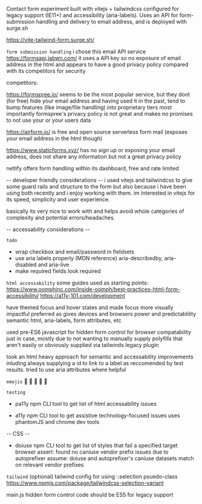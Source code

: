 Contact form experiment built with vitejs + tailwindcss configured for legacy support (IE11+) and accessibility (aria-labels). Uses an API for form-submission handling and delivery to email address, and is deployed with surge.sh

https://vite-tailwind-form.surge.sh/

`form submission handling`
i chose this email API service https://formsapi.jabwn.com/
it uses a API key so no exposure of email address in the html and appears to have a good privacy policy compared with its competitors for security

competitors:

https://formspree.io/ seems to be the most popular service, but they dont (for free) hide your email address and having used it in the past, tend to bump features (like image/file handling) into proprietary tiers
most importantly formspree's privacy policy is not great and makes no promises to not use your or your users data

https://airform.io/ is free and open source serverless form mail (exposes your email address in the html though)

https://www.staticforms.xyz/ has no sign up or exposing your email address, does not share any information but not a great privacy policy

netlify offers form handling within its dashboard, free and rate limited

-- developer friendly considerations --
i used vitejs and tailwindcss to give some guard rails and structure to the form but also because i have been using both recently and i enjoy working with them. im interested in vitejs for its speed, simplicity and user experience.

basically its very nice to work with and helps avoid whole categories of complexity and potential errors/headaches.

-- accessability considerations --

`todo`

- wrap checkbox and email/password in fieldsets
- use aria labels properly (MDN reference)
  aria-describedby, aria-disabled and aria-live
- make required fields look required

`html accessability`
some guides used as starting points:
https://www.oomphinc.com/inside-oomph/best-practices-html-form-accessibility/
https://a11y-101.com/development

have themed focus and hover states and made focus more visually impactful
preferred as gives devices and browsers power and predictablility
semantic html, aria-labels, form attributes, etc

used pre-ES6 javascript for hidden form control for browser compatability just in case, mostly due to not wanting to manually supply polyfills that aren't easily or obviously supplied via tailwinds legacy plugin

took an html heavy approach for semantic and accessability improvements inluding always supplying a id to link to a label as reccomended by test results. tried to use aria attributes where helpful

`emojis`
<span role="img" aria-hidden="true">🐍</span>
<span role="img" aria-hidden="true">🐻</span>
<span role="img" aria-hidden="true">🐯</span>
<span role="img" aria-hidden="true">🐍</span>
<span role="img" aria-hidden="true">🐴</span>

`testing`

- pa11y npm CLI tool to get list of html accessability issues

- a11y npm CLI tool to get assistive technology-focused issues
  uses phantomJS and chrome dev tools

-- CSS --

- doiuse npm CLI tool to get list of styles that fail a specified target browser
  assert: found no caniuse vendor prefix issues due to autoprefixer
  assume: doiuse and autoprefixer's caniuse datasets match on relevant vendor prefixes

`tailwind`
(optional) tailwind config for using ::selection psuedo-class
https://www.npmjs.com/package/tailwindcss-selection-variant

main.js hidden form control code should be ES5 for legacy support
